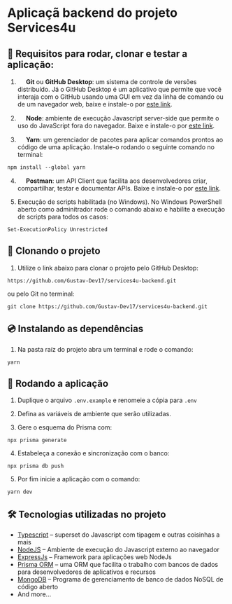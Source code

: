 # Aplicaçã backend do projeto Services4u

## 🤌 Requisitos para rodar, clonar e testar a aplicação:

1. <img src="https://cdn4.iconfinder.com/data/icons/iconsimple-logotypes/512/github-512.png" width="15"/> <strong>Git</strong> ou <strong>GitHub Desktop</strong>: um sistema de controle de versões distribuído. Já o GitHub Desktop é um aplicativo que permite que você interaja com o GitHub usando uma GUI em vez da linha de comando ou de um navegador web, baixe e instale-o por <a href="https://central.github.com/deployments/desktop/desktop/latest/win32"  target="_blank">este link</a>.

2. <img src="https://cdn.iconscout.com/icon/free/png-256/node-js-1174925.png" width="15"/> <strong>Node</strong>: ambiente de execução Javascript server-side que permite o uso do JavaScript fora do navegador. Baixe e instale-o por <a href="https://nodejs.org/dist/v16.17.1/node-v16.17.1-x64.msi"  target="_blank">este link</a>.

3. <img src="https://seeklogo.com/images/Y/yarn-logo-F5E7A65FA2-seeklogo.com.png" width="15"/> <strong>Yarn</strong>: um gerenciador de pacotes para aplicar comandos prontos ao código de uma aplicação. Instale-o rodando o seguinte comando no terminal:

```
npm install --global yarn
```

4. <img src="https://uxwing.com/wp-content/themes/uxwing/download/brands-and-social-media/postman-icon.png" width="15"/> <strong>Postman</strong>: um API Client que facilita aos desenvolvedores criar, compartilhar, testar e documentar APIs. Baixe e instale-o por <a href="https://dl.pstmn.io/download/latest/win64" target="_blank">este link</a>.

5. Execução de scripts habilitada (no Windows). No Windows PowerShell aberto como adminitrador rode o comando abaixo e habilite a execução de scripts para todos os casos:

```
Set-ExecutionPolicy Unrestricted
```

## 🧬 Clonando o projeto

1. Utilize o link abaixo para clonar o projeto pelo GitHub Desktop:

```
https://github.com/Gustav-Dev17/services4u-backend.git
```

ou pelo Git no terminal:

```
git clone https://github.com/Gustav-Dev17/services4u-backend.git
```

## 💿 Instalando as dependências

1. Na pasta raíz do projeto abra um terminal e rode o comando:

```
yarn
```

## 🚀 Rodando a aplicação

1. Duplique o arquivo ```.env.example``` e renomeie a cópia para ```.env```

2. Defina as variáveis de ambiente que serão utilizadas.

3. Gere o esquema do Prisma com:

```
npx prisma generate
```

4. Estabeleça a conexão e sincronização com o banco:

```
npx prisma db push
```

5. Por fim inicie a aplicação com o comando:

```
yarn dev
```

## 🛠️ Tecnologias utilizadas no projeto
<ul>
<li><a href="https://www.typescriptlang.org/">Typescript</a> – superset do Javascript com tipagem e outras coisinhas a mais</li>

<li><a href="https://nodejs.org/en/">NodeJS</a> – Ambiente de execução do Javascript externo ao navegador</li>

<li><a href="https://expressjs.com/pt-br/">ExpressJs</a> – Framework para aplicações web NodeJs</li>

<li><a href="https://www.prisma.io/">Prisma ORM</a> – uma ORM que facilita o trabalho com bancos de dados para desenvolvedores de aplicativos e recursos</li>

<li><a href="https://www.mongodb.com/">MongoDB</a> – Programa de gerenciamento de banco de dados NoSQL de código aberto</li>

<li>And more...</li>
</ul>

